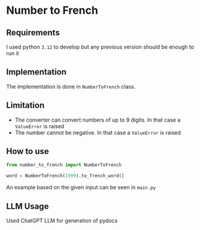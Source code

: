 # Number to French

## Requirements

I used python `3.12` to develop but any previous version should be enough to run it

## Implementation

The implementation is done in `NumberToFrench` class.

## Limitation

- The converter can convert numbers of up to 9 digits. In that case a `ValueError` is raised
- The number cannot be negative. In that case a `ValueError` is raised

## How to use

```python
from number_to_french import NumberToFrench

word = NumberToFrench(1999).to_french_word()
```

An example based on the given input can be seen in `main.py`

## LLM Usage

Used ChatGPT LLM for generation of pydocs